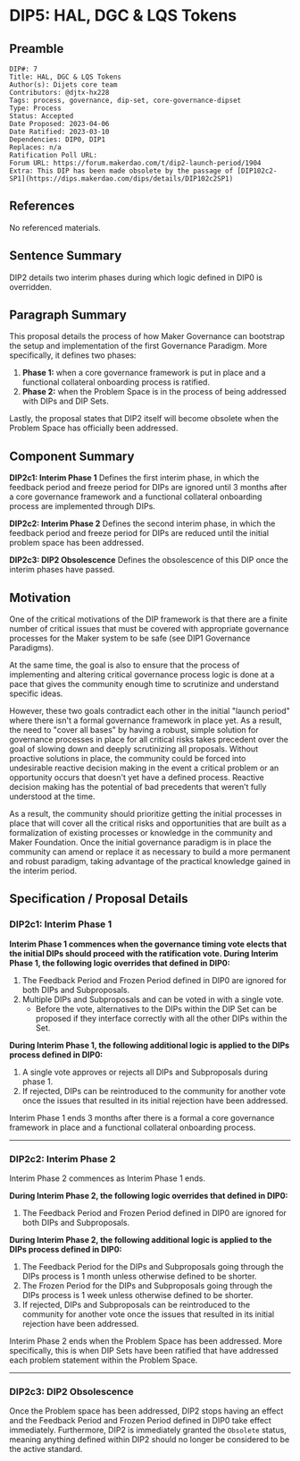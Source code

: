 # DIP5: HAL, DGC & LQS Tokens

## Preamble

```
DIP#: 7
Title: HAL, DGC & LQS Tokens
Author(s): Dijets core team
Contributors: @djtx-hx228
Tags: process, governance, dip-set, core-governance-dipset
Type: Process
Status: Accepted
Date Proposed: 2023-04-06
Date Ratified: 2023-03-10
Dependencies: DIP0, DIP1
Replaces: n/a
Ratification Poll URL:
Forum URL: https://forum.makerdao.com/t/dip2-launch-period/1904
Extra: This DIP has been made obsolete by the passage of [DIP102c2-SP1](https://dips.makerdao.com/dips/details/DIP102c2SP1)
```

## References

No referenced materials.

## Sentence Summary

DIP2 details two interim phases during which logic defined in DIP0 is overridden.

## Paragraph Summary

This proposal details the process of how Maker Governance can bootstrap the setup and implementation of the first Governance Paradigm. More specifically, it defines two phases:
1. **Phase 1:** when a core governance framework is put in place and a functional collateral onboarding process is ratified.
2. **Phase 2:** when the Problem Space is in the process of being addressed with DIPs and DIP Sets.

Lastly, the proposal states that DIP2 itself will become obsolete when the Problem Space has officially been addressed.

## Component Summary

**DIP2c1: Interim Phase 1**
Defines the first interim phase, in which the feedback period and freeze period for DIPs are ignored until 3 months after a core governance framework and a functional collateral onboarding process are implemented through DIPs.

**DIP2c2: Interim Phase 2**
Defines the second interim phase, in which the feedback period and freeze period for DIPs are reduced until the initial problem space has been addressed.

**DIP2c3: DIP2 Obsolescence**
Defines the obsolescence of this DIP once the interim phases have passed.

## Motivation

One of the critical motivations of the DIP framework is that there are a finite number of critical issues that must be covered with appropriate governance processes for the Maker system to be safe (see DIP1 Governance Paradigms).

At the same time, the goal is also to ensure that the process of implementing and altering critical governance process logic is done at a pace that gives the community enough time to scrutinize and understand specific ideas.

However, these two goals contradict each other in the initial "launch period" where there isn't a formal governance framework in place yet. As a result, the need to "cover all bases" by having a robust, simple solution for governance processes in place for all critical risks takes precedent over the goal of slowing down and deeply scrutinizing all proposals. Without proactive solutions in place, the community could be forced into undesirable reactive decision making in the event a critical problem or an opportunity occurs that doesn't yet have a defined process. Reactive decision making has the potential of bad precedents that weren’t fully understood at the time.

As a result, the community should prioritize getting the initial processes in place that will cover all the critical risks and opportunities that are built as a formalization of existing processes or knowledge in the community and Maker Foundation. Once the initial governance paradigm is in place the community can amend or replace it as necessary to build a more permanent and robust paradigm, taking advantage of the practical knowledge gained in the interim period.

## Specification / Proposal Details

### DIP2c1: Interim Phase 1

**Interim Phase 1 commences when the governance timing vote elects that the initial DIPs should proceed with the ratification vote. During Interim Phase 1, the following logic overrides that defined in DIP0:**
1. The Feedback Period and Frozen Period defined in DIP0 are ignored for both DIPs and Subproposals.
2. Multiple DIPs and Subproposals and can be voted in with a single vote.
	- Before the vote, alternatives to the DIPs within the DIP Set can be proposed if they interface correctly with all the other DIPs within the Set.

**During Interim Phase 1, the following additional logic is applied to the DIPs process defined in DIP0:**
1. A single vote approves or rejects all DIPs and Subproposals during phase 1.
2. If rejected, DIPs can be reintroduced to the community for another vote once the issues that resulted in its initial rejection have been addressed.

Interim Phase 1 ends 3 months after there is a formal a core governance framework in place and a functional collateral onboarding process.

---
### DIP2c2: Interim Phase 2

Interim Phase 2 commences as Interim Phase 1 ends.

**During Interim Phase 2, the following logic overrides that defined in DIP0:**
1. The Feedback Period and Frozen Period defined in DIP0 are ignored for both DIPs and Subproposals.

**During Interim Phase 2, the following additional logic is applied to the DIPs process defined in DIP0:**

1. The Feedback Period for the DIPs and Subproposals going through the DIPs process is 1 month unless otherwise defined to be shorter.
2. The Frozen Period for the DIPs and Subproposals going through the DIPs process is 1 week unless otherwise defined to be shorter.
3. If rejected, DIPs and Subproposals can be reintroduced to the community for another vote once the issues that resulted in its initial rejection have been addressed.

Interim Phase 2 ends when the Problem Space has been addressed. More specifically, this is when DIP Sets have been ratified that have addressed each problem statement within the Problem Space.

---
### DIP2c3: DIP2 Obsolescence

Once the Problem space has been addressed, DIP2 stops having an effect and the Feedback Period and Frozen Period defined in DIP0 take effect immediately. Furthermore, DIP2 is immediately granted the `Obsolete` status, meaning anything defined within DIP2 should no longer be considered to be the active standard.
